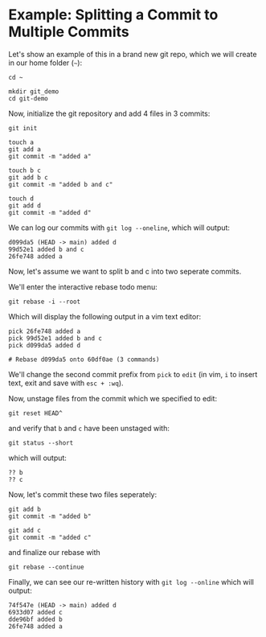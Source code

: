 # Example: Splitting a Commit to Multiple Commits

Let's show an example of this in a brand new git repo, which we will create in our home folder (`~`):

```shell
cd ~

mkdir git_demo
cd git-demo
```

Now, initialize the git repository and add 4 files in 3 commits:

```shell
git init

touch a
git add a
git commit -m "added a"

touch b c
git add b c
git commit -m "added b and c"

touch d
git add d
git commit -m "added d"
```

We can log our commits with `git log --oneline`, which will output:

```text
d099da5 (HEAD -> main) added d
99d52e1 added b and c
26fe748 added a
```

Now, let's assume we want to split b and c into two seperate commits.

We'll enter the interactive rebase todo menu:

```shell
git rebase -i --root
```

Which will display the following output in a vim text editor:

```text
pick 26fe748 added a
pick 99d52e1 added b and c
pick d099da5 added d

# Rebase d099da5 onto 60df0ae (3 commands)
```

We'll change the second commit prefix from `pick` to `edit` (in vim, `i` to insert text, exit and save with `esc + :wq`).

Now, unstage files from the commit which we specified to edit:

```shell
git reset HEAD^
```

and verify that `b` and `c` have been unstaged with:

```shell
git status --short
```

which will output:

```text
?? b
?? c
```

Now, let's commit these two files seperately:

```shell
git add b
git commit -m "added b"

git add c
git commit -m "added c"
```

and finalize our rebase with

```shell
git rebase --continue
```

Finally, we can see our re-written history with `git log --online` which will output:

```text
74f547e (HEAD -> main) added d
6933d07 added c
dde96bf added b
26fe748 added a
```
